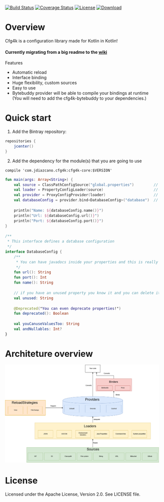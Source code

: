 [![Build Status](https://travis-ci.org/jdiazcano/cfg4k.svg?branch=master)](https://travis-ci.org/jdiazcano/cfg4k) [![Coverage Status](https://coveralls.io/repos/github/jdiazcano/cfg4k/badge.svg?branch=master)](https://coveralls.io/github/jdiazcano/cfg4k?branch=master) [![License](https://img.shields.io/badge/License-Apache%202.0-blue.svg)](https://opensource.org/licenses/Apache-2.0) [ ![Download](https://api.bintray.com/packages/jdiazcano/cfg4k/cfg4k-core/images/download.svg) ](https://bintray.com/jdiazcano/cfg4k/)

# Overview 
Cfg4k is a configuration library made for Kotlin in Kotlin!

#### Currently migrating from a big readme to the [wiki](https://github.com/jdiazcano/cfg4k/wiki)

Features
* Automatic reload
* Interface binding
* Huge flexibility, custom sources
* Easy to use
* Bytebuddy provider will be able to compile your bindings at runtime (You will need to add the cfg4k-bytebuddy to your dependencies.)

# Quick start
1. Add the Bintray repository: 
```groovy
repositories {
    jcenter()
}
```

2. Add the dependency for the module(s) that you are going to use
```
compile 'com.jdiazcano.cfg4k:cfg4k-core:$VERSION'
```

```kotlin
fun main(args: Array<String>) {
    val source = ClassPathConfigSource("global.properties")         // Create source
    val loader = PropertyConfigLoader(source)                       // Create loader
    val provider = ProxyConfigProvider(loader)                      // Create provider
    val databaseConfig = provider.bind<DatabaseConfig>("database")  // bind and use

    println("Name: ${databaseConfig.name()}")
    println("Url: ${databaseConfig.url()}")
    println("Port: ${databaseConfig.port()}")
}

/**
 * This interface defines a database configuration
 */
interface DatabaseConfig {
    /**
     * You can have javadocs inside your properties and this is really cool
     */
    fun url(): String
    fun port(): Int
    fun name(): String

    // if you have an unused property you know it and you can delete it
    val unused: String

    @Deprecated("You can even deprecate properties!")
    fun deprecated(): Boolean
    
    val youCanuseValuesToo: String
    val andNullables: Int?
}
```

# Architeture overview

![Lightbox](https://raw.githubusercontent.com/jdiazcano/cfg4k/master/cfg4k-schema.png)

# License
Licensed under the Apache License, Version 2.0. See LICENSE file.
